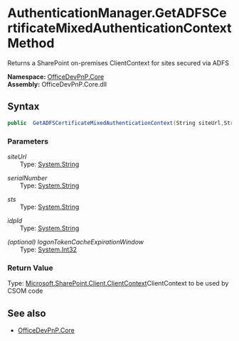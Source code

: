 # AuthenticationManager.GetADFSCertificateMixedAuthenticationContext Method  
Returns a SharePoint on-premises ClientContext for sites secured via ADFS  

**Namespace:** [OfficeDevPnP.Core](OfficeDevPnP.Core.md)  
**Assembly:** OfficeDevPnP.Core.dll  
## Syntax
```C#
public  GetADFSCertificateMixedAuthenticationContext(String siteUrl,String serialNumber,String sts,String idpId,Int32 logonTokenCacheExpirationWindow)
```
### Parameters
*siteUrl*  
&emsp;&emsp;Type: [System.String](System.String.md) 
&emsp;&emsp;  
  
*serialNumber*  
&emsp;&emsp;Type: [System.String](System.String.md) 
&emsp;&emsp;  
  
*sts*  
&emsp;&emsp;Type: [System.String](System.String.md) 
&emsp;&emsp;  
  
*idpId*  
&emsp;&emsp;Type: [System.String](System.String.md) 
&emsp;&emsp;  
  
*(optional) logonTokenCacheExpirationWindow*  
&emsp;&emsp;Type: [System.Int32](System.Int32.md) 
&emsp;&emsp;  
  
### Return Value
Type: [Microsoft.SharePoint.Client.ClientContext](Microsoft.SharePoint.Client.ClientContext.md  
)ClientContext to be used by CSOM code

## See also
- [OfficeDevPnP.Core](OfficeDevPnP.Core.md)
